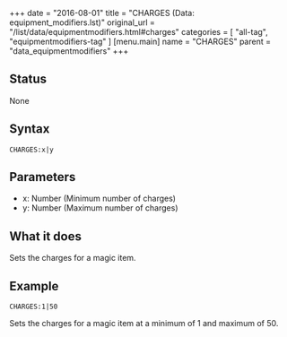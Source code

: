 +++
date = "2016-08-01"
title = "CHARGES (Data: equipment_modifiers.lst)"
original_url = "/list/data/equipmentmodifiers.html#charges"
categories = [ "all-tag", "equipmentmodifiers-tag" ]
[menu.main]
    name = "CHARGES"
    parent = "data_equipmentmodifiers"
+++

## Status

None

## Syntax

`CHARGES:x|y`

## Parameters

-   x: Number (Minimum number of charges)
-   y: Number (Maximum number of charges)



What it does
------------

Sets the charges for a magic item.

Example
-------

`CHARGES:1|50`

Sets the charges for a magic item at a minimum of 1 and maximum of 50.

